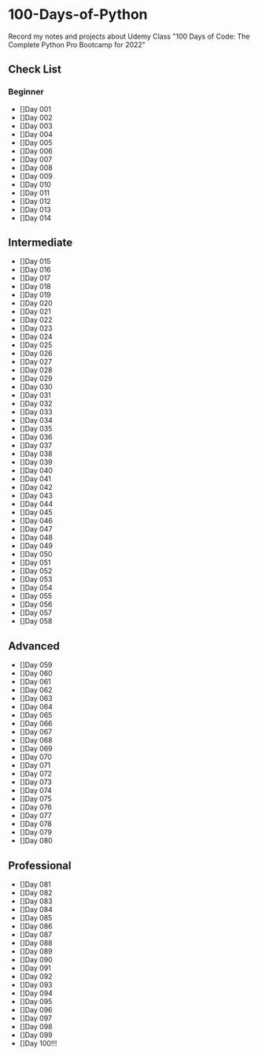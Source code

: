 # 100-Days-of-Python
Record my notes and projects about Udemy Class "100 Days of Code: The Complete Python Pro Bootcamp for 2022"

## Check List
### Beginner
- []Day 001
- []Day 002
- []Day 003
- []Day 004
- []Day 005
- []Day 006
- []Day 007
- []Day 008
- []Day 009
- []Day 010
- []Day 011
- []Day 012
- []Day 013
- []Day 014
## Intermediate
- []Day 015
- []Day 016
- []Day 017
- []Day 018
- []Day 019
- []Day 020
- []Day 021
- []Day 022
- []Day 023
- []Day 024
- []Day 025
- []Day 026
- []Day 027
- []Day 028
- []Day 029
- []Day 030
- []Day 031
- []Day 032
- []Day 033
- []Day 034
- []Day 035
- []Day 036
- []Day 037
- []Day 038
- []Day 039
- []Day 040
- []Day 041
- []Day 042
- []Day 043
- []Day 044
- []Day 045
- []Day 046
- []Day 047
- []Day 048
- []Day 049
- []Day 050
- []Day 051
- []Day 052
- []Day 053
- []Day 054
- []Day 055
- []Day 056
- []Day 057
- []Day 058
## Advanced
- []Day 059
- []Day 060
- []Day 061
- []Day 062
- []Day 063
- []Day 064
- []Day 065
- []Day 066
- []Day 067
- []Day 068
- []Day 069
- []Day 070
- []Day 071
- []Day 072
- []Day 073
- []Day 074
- []Day 075
- []Day 076
- []Day 077
- []Day 078
- []Day 079
- []Day 080
## Professional
- []Day 081
- []Day 082
- []Day 083
- []Day 084
- []Day 085
- []Day 086
- []Day 087
- []Day 088
- []Day 089
- []Day 090
- []Day 091
- []Day 092
- []Day 093
- []Day 094
- []Day 095
- []Day 096
- []Day 097
- []Day 098
- []Day 099
- []Day 100!!!